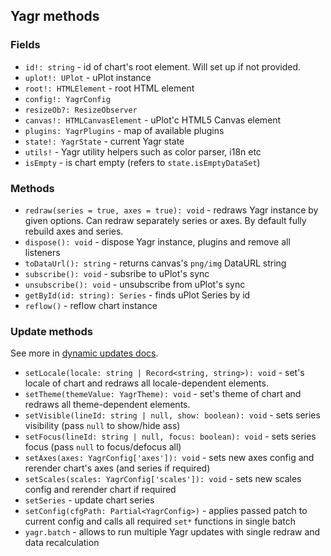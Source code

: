 ## Yagr methods

### Fields

-   `id!: string` - id of chart's root element. Will set up if not provided.
-   `uplot!: UPlot` - uPlot instance
-   `root!: HTMLElement` - root HTML element
-   `config!: YagrConfig`
-   `resizeOb?: ResizeObserver`
-   `canvas!: HTMLCanvasElement` - uPlot'c HTML5 Canvas element
-   `plugins: YagrPlugins` - map of available plugins
-   `state!: YagrState` - current Yagr state
-   `utils!` - Yagr utility helpers such as color parser, i18n etc
-   `isEmpty` - is chart empty (refers to `state.isEmptyDataSet`)

### Methods

-   `redraw(series = true, axes = true): void` - redraws Yagr instance by given options. Can redraw separately series or axes. By default fully rebuild axes and series.
-   `dispose(): void` - dispose Yagr instance, plugins and remove all listeners
-   `toDataUrl(): string` - returns canvas's `png/img` DataURL string
-   `subscribe(): void` - subsribe to uPlot's sync
-   `unsubscribe(): void` - unsubscribe from uPlot's sync
-   `getById(id: string): Series` - finds uPlot Series by id
-   `reflow()` - reflow chart instance

### Update methods

See more in [dynamic updates docs](./dynamic-updates.md).

-   `setLocale(locale: string | Record<string, string>): void` - set's locale of chart and redraws all locale-dependent elements.
-   `setTheme(themeValue: YagrTheme): void` - set's theme of chart and redraws all theme-dependent elements.
-   `setVisible(lineId: string | null, show: boolean): void` - sets series visibility (pass `null` to show/hide ass)
-   `setFocus(lineId: string | null, focus: boolean): void` - sets series focus (pass `null` to focus/defocus all)
-   `setAxes(axes: YagrConfig['axes']): void` - sets new axes config and rerender chart's axes (and series if required)
-   `setScales(scales: YagrConfig['scales']): void` - sets new scales config and rerender chart if required
-   `setSeries` - update chart series
-   `setConfig(cfgPath: Partial<YagrConfig>)` - applies passed patch to current config and calls all required `set*` functions in single batch
-   `yagr.batch` - allows to run multiple Yagr updates with single redraw and data recalculation
